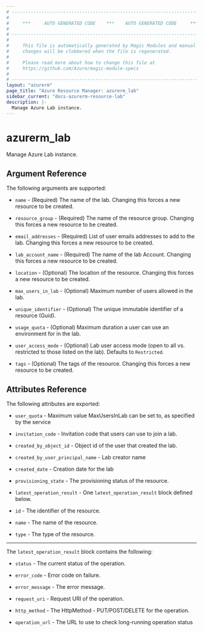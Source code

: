 ```yaml
---
# ----------------------------------------------------------------------------
#
#     ***     AUTO GENERATED CODE    ***    AUTO GENERATED CODE     ***
#
# ----------------------------------------------------------------------------
#
#     This file is automatically generated by Magic Modules and manual
#     changes will be clobbered when the file is regenerated.
#
#     Please read more about how to change this file at
#     https://github.com/Azure/magic-module-specs
#
# ----------------------------------------------------------------------------
layout: "azurerm"
page_title: "Azure Resource Manager: azurerm_lab"
sidebar_current: "docs-azurerm-resource-lab"
description: |-
  Manage Azure Lab instance.
---
```


# azurerm_lab

Manage Azure Lab instance.


## Argument Reference

The following arguments are supported:

* `name` - (Required) The name of the lab. Changing this forces a new resource to be created.

* `resource_group` - (Required) The name of the resource group. Changing this forces a new resource to be created.

* `email_addresses` - (Required) List of user emails addresses to add to the lab. Changing this forces a new resource to be created.

* `lab_account_name` - (Required) The name of the lab Account. Changing this forces a new resource to be created.

* `location` - (Optional) The location of the resource. Changing this forces a new resource to be created.

* `max_users_in_lab` - (Optional) Maximum number of users allowed in the lab.

* `unique_identifier` - (Optional) The unique immutable identifier of a resource (Guid).

* `usage_quota` - (Optional) Maximum duration a user can use an environment for in the lab.

* `user_access_mode` - (Optional) Lab user access mode (open to all vs. restricted to those listed on the lab). Defaults to `Restricted`.

* `tags` - (Optional) The tags of the resource. Changing this forces a new resource to be created.

## Attributes Reference

The following attributes are exported:

* `user_quota` - Maximum value MaxUsersInLab can be set to, as specified by the service

* `invitation_code` - Invitation code that users can use to join a lab.

* `created_by_object_id` - Object id of the user that created the lab.

* `created_by_user_principal_name` - Lab creator name

* `created_date` - Creation date for the lab

* `provisioning_state` - The provisioning status of the resource.

* `latest_operation_result` - One `latest_operation_result` block defined below.

* `id` - The identifier of the resource.

* `name` - The name of the resource.

* `type` - The type of the resource.


---

The `latest_operation_result` block contains the following:

* `status` - The current status of the operation.

* `error_code` - Error code on failure.

* `error_message` - The error message.

* `request_uri` - Request URI of the operation.

* `http_method` - The HttpMethod - PUT/POST/DELETE for the operation.

* `operation_url` - The URL to use to check long-running operation status
